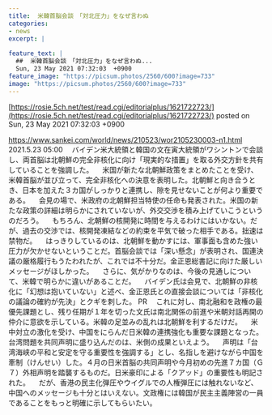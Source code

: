 ```yaml
---
title:  米韓首脳会談　「対北圧力」をなぜ言わぬ  
categories:
- news
excerpt: |
  
feature_text: |
  ##  米韓首脳会談　「対北圧力」をなぜ言わぬ...
  Sun, 23 May 2021 07:32:03  +0900
feature_image: "https://picsum.photos/2560/600?image=733"
image: "https://picsum.photos/2560/600?image=733"
---
```


[https://rosie.5ch.net/test/read.cgi/editorialplus/1621722723/](https://rosie.5ch.net/test/read.cgi/editorialplus/1621722723/)
posted on Sun, 23 May 2021 07:32:03  +0900

<!--more-->

https://www.sankei.com/world/news/210523/wor2105230003-n1.html 2021.5.23 05:00 　バイデン米大統領と韓国の文在寅大統領がワシントンで会談し、両首脳は北朝鮮の完全非核化に向け「現実的な措置」を取る外交方針を共有していることを強調した。 　米国が新たな北朝鮮政策をまとめたことを受け、米韓首脳が並び立って、完全非核化への決意を表明した。北朝鮮と向き合うとき、日本を加えた３カ国がしっかりと連携し、隙を見せないことが何より重要である。 　会見の場で、米政府の北朝鮮担当特使の任命も発表された。米国の新たな政策の詳細は明らかにされていないが、外交交渉を積み上げていこうというのだろう。 　もちろん、北朝鮮の核開発に時間を与えるわけにはいかない。だが、過去の交渉では、核開発凍結などの約束を平気で破った相手である。拙速は禁物だ。 　はっきりしているのは、北朝鮮を動かすには、軍事面も含めた強い圧力が欠かせないということだ。首脳会談では「深い懸念」が表明され、国連決議の厳格履行もうたわれたが、これでは不十分だ。金正恩総書記に向けた厳しいメッセージがほしかった。 　さらに、気がかりなのは、今後の見通しについて、米韓で明らかに違いがあることだ。 　バイデン氏は会見で、北朝鮮の非核化に「幻想は抱いていない」と述べ、金正恩氏との直接会談については「非核化の議論の確約が先決」とクギを刺した。 PR 　これに対し、南北融和を政権の最優先課題とし、残り任期が１年を切った文氏は南北関係の前進や米朝対話再開の仲介に意欲を示している。米韓の足並みの乱れは北朝鮮を利するだけだ。 　米中対立の激化を受け、中国をにらんだ日米韓の連携強化も重要な課題となった。台湾問題を共同声明に盛り込んだのは、米側の成果といえよう。 　声明は「台湾海峡の平和と安定を守る重要性を強調する」とし、名指しを避けながら中国を牽制（けんせい）した。４月の日米首脳の共同声明や今月初めの先進７カ国（Ｇ７）外相声明を踏襲するものだ。日米豪印による「クアッド」の重要性も明記された。 　だが、香港の民主化弾圧やウイグルでの人権弾圧には触れないなど、中国へのメッセージも十分とはいえない。文政権には韓国が民主主義陣営の一員であることをもっと明確に示してもらいたい。
